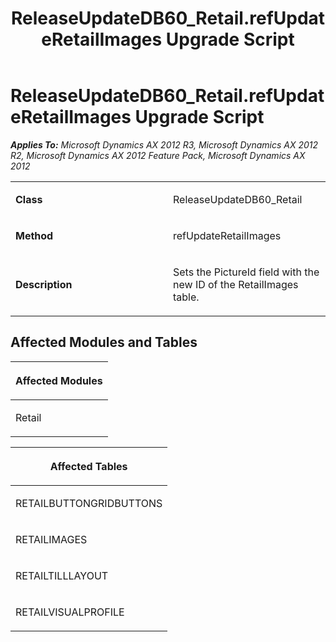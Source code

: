﻿---
title: ReleaseUpdateDB60_Retail.refUpdateRetailImages Upgrade Script
TOCTitle: ReleaseUpdateDB60_Retail.refUpdateRetailImages Upgrade Script
ms:assetid: 9c386aff-e2ed-b7dc-e10e-a363181c6db2
ms:mtpsurl: https://msdn.microsoft.com/en-us/library/JJ686339(v=AX.60)
ms:contentKeyID: 49710040
ms.date: 05/18/2015
mtps_version: v=AX.60
---

# ReleaseUpdateDB60\_Retail.refUpdateRetailImages Upgrade Script 


_**Applies To:** Microsoft Dynamics AX 2012 R3, Microsoft Dynamics AX 2012 R2, Microsoft Dynamics AX 2012 Feature Pack, Microsoft Dynamics AX 2012_

<table>
<colgroup>
<col style="width: 50%" />
<col style="width: 50%" />
</colgroup>
<tbody>
<tr class="odd">
<td><p><strong>Class</strong></p></td>
<td><p>ReleaseUpdateDB60_Retail</p></td>
</tr>
<tr class="even">
<td><p><strong>Method</strong></p></td>
<td><p>refUpdateRetailImages</p></td>
</tr>
<tr class="odd">
<td><p><strong>Description</strong></p></td>
<td><p>Sets the PictureId field with the new ID of the RetailImages table.</p></td>
</tr>
</tbody>
</table>


## Affected Modules and Tables

<table>
<colgroup>
<col style="width: 100%" />
</colgroup>
<thead>
<tr class="header">
<th><p>Affected Modules</p></th>
</tr>
</thead>
<tbody>
<tr class="odd">
<td><p>Retail</p></td>
</tr>
</tbody>
</table>


<table>
<colgroup>
<col style="width: 100%" />
</colgroup>
<thead>
<tr class="header">
<th><p>Affected Tables</p></th>
</tr>
</thead>
<tbody>
<tr class="odd">
<td><p>RETAILBUTTONGRIDBUTTONS</p></td>
</tr>
<tr class="even">
<td><p>RETAILIMAGES</p></td>
</tr>
<tr class="odd">
<td><p>RETAILTILLLAYOUT</p></td>
</tr>
<tr class="even">
<td><p>RETAILVISUALPROFILE</p></td>
</tr>
</tbody>
</table>

  


